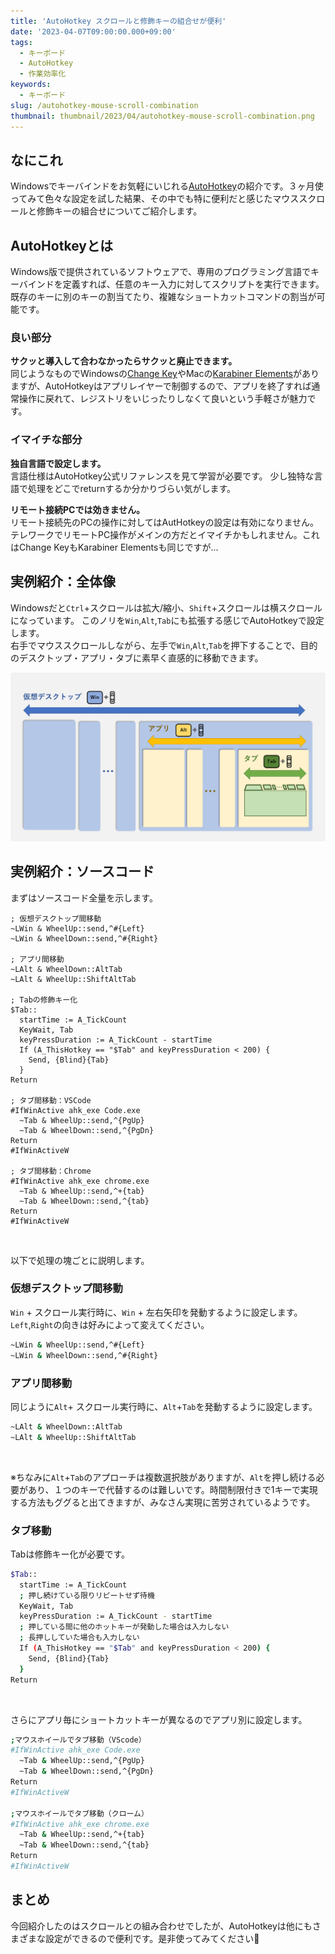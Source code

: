 ```yaml
---
title: 'AutoHotkey スクロールと修飾キーの組合せが便利'
date: '2023-04-07T09:00:00.000+09:00'
tags:
  - キーボード
  - AutoHotkey
  - 作業効率化
keywords:
  - キーボード
slug: /autohotkey-mouse-scroll-combination
thumbnail: thumbnail/2023/04/autohotkey-mouse-scroll-combination.png
---
```


## なにこれ

Windowsでキーバインドをお気軽にいじれる[AutoHotkey](https://www.autohotkey.com/)の紹介です。３ヶ月使ってみて色々な設定を試した結果、その中でも特に便利だと感じたマウススクロールと修飾キーの組合せについてご紹介します。

## AutoHotkeyとは

Windows版で提供されているソフトウェアで、専用のプログラミング言語でキーバインドを定義すれば、任意のキー入力に対してスクリプトを実行できます。既存のキーに別のキーの割当てたり、複雑なショートカットコマンドの割当が可能です。

### 良い部分

**サクッと導入して合わなかったらサクッと廃止できます。**  
同じようなものでWindowsの[Change Key](https://forest.watch.impress.co.jp/library/software/changekey/)やMacの[Karabiner Elements](https://karabiner-elements.pqrs.org/)がありますが、AutoHotkeyはアプリレイヤーで制御するので、アプリを終了すれば通常操作に戻れて、レジストリをいじったりしなくて良いという手軽さが魅力です。

### イマイチな部分

**独自言語で設定します。**  
言語仕様はAutoHotkey公式リファレンスを見て学習が必要です。
少し独特な言語で処理をどこでreturnするか分かりづらい気がします。

**リモート接続PCでは効きません。**  
リモート接続先のPCの操作に対してはAutHotkeyの設定は有効になりません。テレワークでリモートPC操作がメインの方だとイマイチかもしれません。これはChange KeyもKarabiner Elementsも同じですが...

## 実例紹介：全体像

Windowsだと`Ctrl`+スクロールは拡大/縮小、`Shift`+スクロールは横スクロールになっています。
このノリを`Win`,`Alt`,`Tab`にも拡張する感じでAutoHotkeyで設定します。  
右手でマウススクロールしながら、左手で`Win`,`Alt`,`Tab`を押下することで、目的のデスクトップ・アプリ・タブに素早く直感的に移動できます。

![overview](./overview.png)

## 実例紹介：ソースコード

まずはソースコード全量を示します。

```bash:title=AutoHotkey設定ファイルの実例
; 仮想デスクトップ間移動
~LWin & WheelUp::send,^#{Left}
~LWin & WheelDown::send,^#{Right}

; アプリ間移動
~LAlt & WheelDown::AltTab 
~LAlt & WheelUp::ShiftAltTab

; Tabの修飾キー化
$Tab::
  startTime := A_TickCount
  KeyWait, Tab
  keyPressDuration := A_TickCount - startTime
  If (A_ThisHotkey == "$Tab" and keyPressDuration < 200) {
    Send, {Blind}{Tab}
  }
Return

; タブ間移動：VSCode
#IfWinActive ahk_exe Code.exe
  ~Tab & WheelUp::send,^{PgUp}
  ~Tab & WheelDown::send,^{PgDn}
Return
#IfWinActiveW

; タブ間移動：Chrome
#IfWinActive ahk_exe chrome.exe
  ~Tab & WheelUp::send,^+{tab}
  ~Tab & WheelDown::send,^{tab}
Return
#IfWinActiveW
```

<br/>

以下で処理の塊ごとに説明します。

### 仮想デスクトップ間移動

`Win` + スクロール実行時に、`Win` + 左右矢印を発動するように設定します。
`Left`,`Right`の向きは好みによって変えてください。

```bash
~LWin & WheelUp::send,^#{Left}
~LWin & WheelDown::send,^#{Right}
```

### アプリ間移動

同じように`Alt`+ スクロール実行時に、`Alt`+`Tab`を発動するように設定します。

```bash
~LAlt & WheelDown::AltTab 
~LAlt & WheelUp::ShiftAltTab
```

<br/>

※ちなみに`Alt`+`Tab`のアプローチは複数選択肢がありますが、`Alt`を押し続ける必要があり、１つのキーで代替するのは難しいです。時間制限付きで1キーで実現する方法もググると出てきますが、みなさん実現に苦労されているようです。

### タブ移動

Tabは修飾キー化が必要です。  

```bash
$Tab::
  startTime := A_TickCount
  ; 押し続けている限りリピートせず待機
  KeyWait, Tab
  keyPressDuration := A_TickCount - startTime
  ; 押している間に他のホットキーが発動した場合は入力しない
  ; 長押ししていた場合も入力しない
  If (A_ThisHotkey == "$Tab" and keyPressDuration < 200) {
    Send, {Blind}{Tab}
  }
Return
```

<br/>

さらにアプリ毎にショートカットキーが異なるのでアプリ別に設定します。

```bash
;マウスホイールでタブ移動（VScode）
#IfWinActive ahk_exe Code.exe
  ~Tab & WheelUp::send,^{PgUp}
  ~Tab & WheelDown::send,^{PgDn}
Return
#IfWinActiveW

;マウスホイールでタブ移動（クローム）
#IfWinActive ahk_exe chrome.exe
  ~Tab & WheelUp::send,^+{tab}
  ~Tab & WheelDown::send,^{tab}
Return
#IfWinActiveW
```

## まとめ

今回紹介したのはスクロールとの組み合わせでしたが、AutoHotkeyは他にもさまざまな設定ができるので便利です。是非使ってみてください🍅
